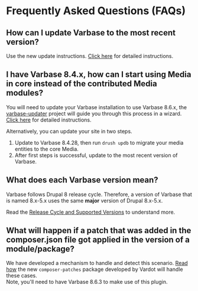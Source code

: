 # Frequently Asked Questions \(FAQs\)

## How can I update Varbase to the most recent version?

Use the new update instructions. [Click here](updating-varbase/) for detailed instructions.

## I have Varbase 8.4.x, how can I start using Media in core instead of the contributed Media modules?

You will need to update your Varbase installation to use Varbase 8.6.x, the [varbase-updater](https://github.com/Vardot/varbase-updater) project will guide you through this process in a wizard. [Click here](updating-varbase/#option-1-automated-process-using-varbase-updater-varbase-updater) for detailed instructions.

Alternatively, you can update your site in two steps.

1. Update to Varbase 8.4.28, then run `drush updb` to migrate your media entities to the core Media.
2. After first steps is successful, update to the most recent version of Varbase.

## What does each Varbase version mean?

Varbase follows Drupal 8 release cycle. Therefore, a version of Varbase that is named 8.x-5.x uses the same **major** version of Drupal 8.x-5.x.

Read the [Release Cycle and Supported Versions](../roadmap/release-cycle-and-supported-versions.md#varbase-supported-versions) to understand more.

## What will happen if a patch that was added in the composer.json file got applied in the version of a module/package?

We have developed a mechanism to handle and detect this scenario. [Read how](updating-varbase/handling-patches-when-updating.md) the new `composer-patches` package developed by Vardot will handle these cases.  
Note, you'll need to have Varbase 8.6.3 to make use of this plugin.

